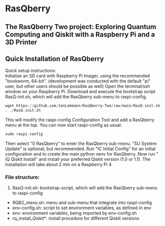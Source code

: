 # RasQberry
## The RasQberry Two project: Exploring Quantum Computing and Qiskit with a Raspberry Pi and a 3D Printer


## Quick Installation of RasQberry
Quick setup instructions:<br/>
Initialize an SD card with Raspberry Pi Imager, using the recommended "bookworm, 64-bit". (development was conducted with the default "pi" user, but other users should be possible as well)
Open the terminal/ssh window on your Raspberry Pi. Download and execute the bootstrap script RasQ-init.sh, which will add the RasQberry sub-menu to raspi-config.
```python
wget https://github.com/JanLahmann/RasQberry-Two/raw/main/RasQ-init.sh -O RasQ-init.sh
. ./RasQ-init.sh
```

This will modify the raspi-config Configuration Tool and add a RasQberry menu at the top. You can now start raspi-config as usual:
```python
sudo raspi-config
```
Then select "0 RasQberry" to enter the RasQberry sub-menu.
"SU System Update" is optional, but recommended.
Run "IC Initial Config" for an initial configuration and to create the main python venv for RasQberry.
Now run " IQ Qiskit Install" and install your preferred Qiskit version (1.0 or 1.1). The installation will take about 2 min on a Raspberry Pi 4.

### File structure:
1. RasQ-init.sh: bootstrap-script, which will add the RasQberry sub-menu to raspi-config
* RQB2_menu.sh: menu and sub-menu that integrate into raspi-config
* env-config.sh: script to set environment variables, as defined in env
* env: environment variables, being imported by env-config.sh
* rq_install_Qiskit*: install procedure for different Qiskit versions

